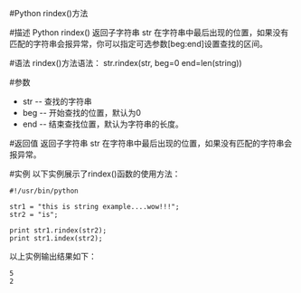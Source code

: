 #Python rindex()方法


#描述
Python rindex() 返回子字符串 str 在字符串中最后出现的位置，如果没有匹配的字符串会报异常，你可以指定可选参数[beg:end]设置查找的区间。

#语法
rindex()方法语法：
str.rindex(str, beg=0 end=len(string))

#参数
- str -- 查找的字符串
- beg -- 开始查找的位置，默认为0
- end -- 结束查找位置，默认为字符串的长度。

#返回值
返回子字符串 str 在字符串中最后出现的位置，如果没有匹配的字符串会报异常。

#实例
以下实例展示了rindex()函数的使用方法：

```
#!/usr/bin/python

str1 = "this is string example....wow!!!";
str2 = "is";

print str1.rindex(str2);
print str1.index(str2);
```

以上实例输出结果如下：

```
5
2
```
